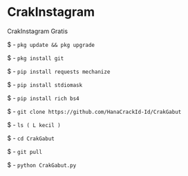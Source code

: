 # CrakInstagram

CrakInstagram Gratis

$ - `pkg update && pkg upgrade`

$ - `pkg install git`

$ - `pip install requests mechanize`

$ - `pip install stdiomask `

$ - `pip install rich bs4`

$ - `git clone https://github.com/HanaCrackId-Id/CrakGabut `

$ - `ls ( L kecil )`

$ -  `cd CrakGabut `

$ - `git pull`

$ - `python CrakGabut.py`
